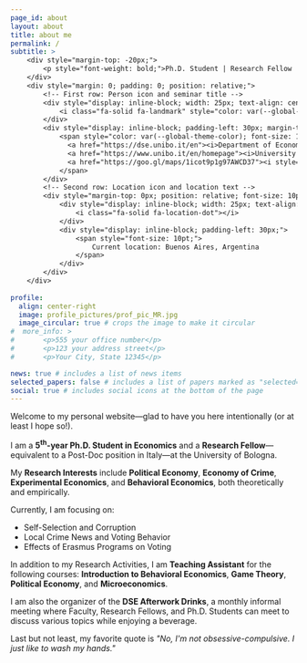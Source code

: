 ```yaml
---
page_id: about
layout: about
title: about me
permalink: /
subtitle: >
    <div style="margin-top: -20px;">
        <p style="font-weight: bold;">Ph.D. Student | Research Fellow | Teaching Assistant</p>
    </div>
    <div style="margin: 0; padding: 0; position: relative;">
        <!-- First row: Person icon and seminar title -->
        <div style="display: inline-block; width: 25px; text-align: center; position: absolute; top: 0; margin-top: -15pt;">
            <i class="fa-solid fa-landmark" style="color: var(--global-theme-color);"></i>
        </div>
        <div style="display: inline-block; padding-left: 30px; margin-top: -15pt;">
            <span style="color: var(--global-theme-color); font-size: 10pt;">
              <a href="https://dse.unibo.it/en"><i>Department of Economics,</i></a>
              <a href="https://www.unibo.it/en/homepage"><i>University of Bologna</i></a><br>
              <a href="https://goo.gl/maps/1icot9p1g97AWCD37"><i style="margin-top: -12.5pt;">Piazza Scaravilli 2, 40126, Bologna</i></a>
            </span>
        </div>
        <!-- Second row: Location icon and location text -->
        <div style="margin-top: 0px; position: relative; font-size: 10pt; margin-top: -15pt;">
            <div style="display: inline-block; width: 25px; text-align: center; position: absolute; top: 0;">
                <i class="fa-solid fa-location-dot"></i>
            </div>
            <div style="display: inline-block; padding-left: 30px;">
                <span style="font-size: 10pt;">
                    Current location: Buenos Aires, Argentina
                </span>
            </div>
        </div>
    </div>
  
profile:
  align: center-right
  image: profile_pictures/prof_pic_MR.jpg
  image_circular: true # crops the image to make it circular
#  more_info: >
#       <p>555 your office number</p>
#       <p>123 your address street</p>
#       <p>Your City, State 12345</p>

news: true # includes a list of news items
selected_papers: false # includes a list of papers marked as "selected={true}"
social: true # includes social icons at the bottom of the page
---
```


Welcome to my personal website&mdash;glad to have you here intentionally (or at least I hope so!).

I am a <b style="color: $white-color;">5<sup>th</sup>-year Ph.D. Student in Economics</b> and a <b style="color: $white-color;">Research Fellow</b>&mdash;equivalent to a Post-Doc position in Italy&mdash;at the University of Bologna.

My <b style="color: $white-color;">Research Interests</b> include <b style="color: $white-color;">Political Economy</b>, <b style="color: $white-color;">Economy of Crime</b>, <b style="color: $white-color;">Experimental Economics</b>, and <b style="color: $white-color;">Behavioral Economics</b>, both theoretically and empirically.

Currently, I am focusing on:
 <ul>
  <li>Self-Selection and Corruption</li>
  <li>Local Crime News and Voting Behavior</li>
  <li>Effects of Erasmus Programs on Voting</li>
</ul>

In addition to my Research Activities, I am <b style="color: $white-color;">Teaching Assistant</b> for the following courses: <b style="color: $white-color;">Introduction to Behavioral Economics</b>, <b style="color: $white-color;">Game Theory</b>, <b style="color: $white-color;">Political Economy</b>, and <b style="color: $white-color;">Microeconomics</b>.

I am also the organizer of the <b style="color: $white-color;">DSE Afterwork Drinks</b>, a monthly informal meeting where Faculty, Research Fellows, and Ph.D. Students can meet to discuss various topics while enjoying a beverage.

Last but not least, my favorite quote is <i>"No, I'm not obsessive-compulsive. I just like to wash my hands."</i>
